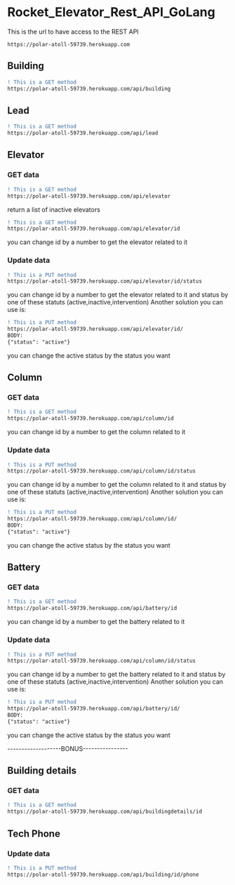 # Rocket_Elevator_Rest_API_GoLang
This is the url to have access to the REST API
```
https://polar-atoll-59739.herokuapp.com
```

## Building
```diff
! This is a GET method
https://polar-atoll-59739.herokuapp.com/api/building
```

## Lead
```diff
! This is a GET method
https://polar-atoll-59739.herokuapp.com/api/lead
```

## Elevator
### GET data
```diff
! This is a GET method
https://polar-atoll-59739.herokuapp.com/api/elevator
```
return a list of inactive elevators

```diff
! This is a GET method
https://polar-atoll-59739.herokuapp.com/api/elevator/id
```
you can change id by a number to get the elevator related to it
### Update data

```diff
! This is a PUT method
https://polar-atoll-59739.herokuapp.com/api/elevator/id/status
```
you can change id by a number to get the elevator related to it and status by one of these statuts (active,inactive,intervention)
Another solution you can use is:
```diff
! This is a PUT method
https://polar-atoll-59739.herokuapp.com/api/elevator/id/
BODY:
{"status": "active"}
```
you can change the active status by the status you want
## Column
### GET data

```diff
! This is a GET method
https://polar-atoll-59739.herokuapp.com/api/column/id
```
you can change id by a number to get the column related to it
### Update data

```diff
! This is a PUT method
https://polar-atoll-59739.herokuapp.com/api/column/id/status
```
you can change id by a number to get the column related to it and status by one of these statuts (active,inactive,intervention)
Another solution you can use is:
```diff
! This is a PUT method
https://polar-atoll-59739.herokuapp.com/api/column/id/
BODY:
{"status": "active"}
```
you can change the active status by the status you want
## Battery
### GET data

```diff
! This is a GET method
https://polar-atoll-59739.herokuapp.com/api/battery/id
```
you can change id by a number to get the battery related to it
### Update data

```diff
! This is a PUT method
https://polar-atoll-59739.herokuapp.com/api/column/id/status
```
you can change id by a number to get the battery related to it and status by one of these statuts (active,inactive,intervention)
Another solution you can use is:
```diff
! This is a PUT method
https://polar-atoll-59739.herokuapp.com/api/battery/id/
BODY:
{"status": "active"}
```
you can change the active status by the status you want


-------------------BONUS----------------
## Building details
### GET data

```diff
! This is a GET method
https://polar-atoll-59739.herokuapp.com/api/buildingdetails/id
```

## Tech Phone
### Update data

```diff
! This is a PUT method
https://polar-atoll-59739.herokuapp.com/api/building/id/phone
```
